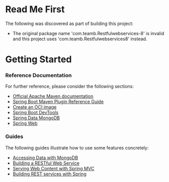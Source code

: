 # Read Me First
The following was discovered as part of building this project:

* The original package name 'com.teamb.Restfulwebservices-8' is invalid and this project uses 'com.teamb.Restfulwebservices8' instead.

# Getting Started

### Reference Documentation
For further reference, please consider the following sections:

* [Official Apache Maven documentation](https://maven.apache.org/guides/index.html)
* [Spring Boot Maven Plugin Reference Guide](https://docs.spring.io/spring-boot/docs/2.7.0/maven-plugin/reference/html/)
* [Create an OCI image](https://docs.spring.io/spring-boot/docs/2.7.0/maven-plugin/reference/html/#build-image)
* [Spring Boot DevTools](https://docs.spring.io/spring-boot/docs/2.7.0/reference/htmlsingle/#using.devtools)
* [Spring Data MongoDB](https://docs.spring.io/spring-boot/docs/2.7.0/reference/htmlsingle/#data.nosql.mongodb)
* [Spring Web](https://docs.spring.io/spring-boot/docs/2.7.0/reference/htmlsingle/#web)

### Guides
The following guides illustrate how to use some features concretely:

* [Accessing Data with MongoDB](https://spring.io/guides/gs/accessing-data-mongodb/)
* [Building a RESTful Web Service](https://spring.io/guides/gs/rest-service/)
* [Serving Web Content with Spring MVC](https://spring.io/guides/gs/serving-web-content/)
* [Building REST services with Spring](https://spring.io/guides/tutorials/bookmarks/)

